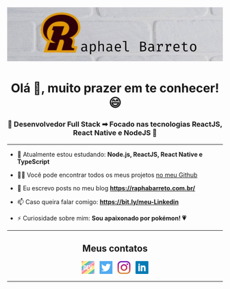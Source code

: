 <h1 align="center">
  <img alt="Logo"src="https://github.com/raphabarreto/raphabarreto/blob/master/assets/logo-background.png?raw=true" />
</h1>
<h1 align="center">Olá 👋, muito prazer em te conhecer! 😄</h1>
<h3 align="center">🚀 Desenvolvedor Full Stack ➡ Focado nas tecnologias ReactJS, React Native e NodeJS 🚀</h3>

---
- 🌱 Atualmente estou estudando: **Node.js, ReactJS, React Native e TypeScript**

- 👨‍💻 Você pode encontrar todos os meus projetos [no meu Github](https://github.com/raphabarreto?tab=repositories)

- 📝 Eu escrevo posts no meu blog **https://raphabarreto.com.br/**

- 📫 Caso queira falar comigo: **https://bit.ly/meu-Linkedin**

- ⚡ Curiosidade sobre mim: **Sou apaixonado por pokémon! 💗**

---

<h2 align="center">Meus contatos</h2>

<p align='center'>
  <a href="https://dev.to/raphabarreto"><img height="30" src="https://github.com/raphabarreto/raphabarreto/blob/master/assets/dev.png?raw=true"></a>&nbsp;&nbsp;
  <a href="https://twitter.com/RaphaelGuiba"><img height="30" src="https://github.com/raphabarreto/raphabarreto/blob/master/assets/twitter.png?raw=true"></a>&nbsp;&nbsp;
  <a href="https://www.instagram.com/raphaelguiba/"><img height="30" src="https://github.com/raphabarreto/raphabarreto/blob/master/assets/instagram.jpg?raw=true"></a>&nbsp;&nbsp;
  <a href="https://www.linkedin.com/in/raphael-barreto/"><img height="30" src="https://github.com/raphabarreto/raphabarreto/blob/master/assets/linkedin.png?raw=true"></a>
</p>

---